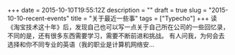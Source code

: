 +++
date = 2015-10-10T19:55:12Z
description = ""
draft = true
slug = "2015-10-10-recent-events"
title = "关于最近一些事"
tags = ["Typecho"]
+++
读《淘宝技术这十年》后，发现自己也可以写一点关于自己所在公司的一些回忆录，不同的是，还有很多东西需要学习，需要不断前进和挑战。 有人问我，为何会去选择和你不同专业的英语（我的职业是计算机网络安...
